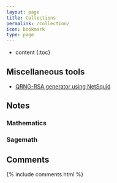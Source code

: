 ```yaml
---
layout: page
title: Collections
permalink: /collection/
icon: bookmark
type: page
---
```


* content
{:toc}

## Miscellaneous tools

* [QRNG-RSA generator using NetSquid](https://github.com/burner972021/qrng-rsa)

## Notes

### Mathematics

### Sagemath

## Comments

{% include comments.html %}
